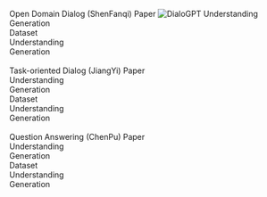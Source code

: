 Open Domain Dialog  (ShenFanqi)
Paper 
![DialoGPT](https://arxiv.org/abs/1911.00536)
Understanding  
Generation  
Dataset  
Understanding  
Generation  
\
Task-oriented Dialog  (JiangYi) 
Paper  
Understanding  
Generation  
Dataset  
Understanding  
Generation  
\
Question Answering  (ChenPu)
Paper  
Understanding  
Generation  
Dataset  
Understanding  
Generation  

